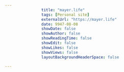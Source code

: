 ---
                title: "mayer.life"
                tags: [Personal site]
                externalUrl: "https://mayer.life"
                date: 9947-08-08
                showDate: false
                showAuthor: false
                showReadingTime: false
                showEdit: false
                showLikes: false
                showViews: false
                layoutBackgroundHeaderSpace: false
                ---
